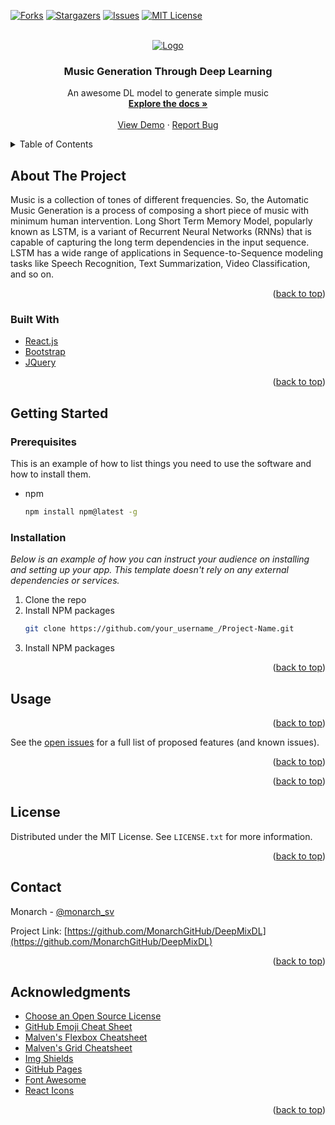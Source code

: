 <div id="top"></div>

[![Forks][forks-shield]][forks-url]
[![Stargazers][stars-shield]][stars-url]
[![Issues][issues-shield]][issues-url]
[![MIT License][license-shield]][license-url]

<!-- PROJECT LOGO -->
<br />
<div align="center">
  <a href="https://github.com/MonarchGitHub/DeepMixDL">
    <img src="https://cdn.discordapp.com/attachments/856800279411032067/979811325993693244/thumb-1920-975999.png" alt="Logo" >
  </a>

  <h3 align="center">Music Generation Through Deep Learning</h3>

  <p align="center">
    An awesome DL model to generate simple music
    <br />
    <a href="https://github.com/MonarchGitHub/DeepMixDL/blob/master/README.md"><strong>Explore the docs »</strong></a>
    <br />
    <br />
    <a href="https://github.com/MonarchGitHub/DeepMixDL">View Demo</a>
    ·
    <a href="https://github.com/MonarchGitHub/DeepMixDL/issues">Report Bug</a>
  </p>
</div>

<!-- TABLE OF CONTENTS -->
<details>
  <summary>Table of Contents</summary>
  <ol>
    <li>
      <a href="#about-the-project">About The Project</a>
      <ul>
        <li><a href="#built-with">Built With</a></li>
      </ul>
    </li>
    <li>
      <a href="#getting-started">Getting Started</a>
      <ul>
        <li><a href="#prerequisites">Prerequisites</a></li>
        <li><a href="#installation">Installation</a></li>
      </ul>
    </li>
    <!-- <li><a href="#usage">Usage</a></li> -->
    <li><a href="#license">License</a></li>
    <li><a href="#contact">Contact</a></li>
    <li><a href="#acknowledgments">Acknowledgments</a></li>
  </ol>
</details>

<!-- ABOUT THE PROJECT -->

## About The Project
Music is a collection of tones of different frequencies. So, the Automatic Music Generation is a process of  composing a short piece of music with minimum human intervention.
Long Short Term Memory Model, popularly known as LSTM, is a variant of Recurrent Neural Networks (RNNs) that is capable of capturing the long term dependencies in the input sequence. LSTM has a wide range of applications in Sequence-to-Sequence modeling tasks like Speech Recognition, Text Summarization, Video Classification, and so on.

<p align="right">(<a href="#top">back to top</a>)</p>

### Built With

- [React.js](https://reactjs.org/)
- [Bootstrap](https://getbootstrap.com)
- [JQuery](https://jquery.com)

<p align="right">(<a href="#top">back to top</a>)</p>

<!-- GETTING STARTED -->

## Getting Started

### Prerequisites

This is an example of how to list things you need to use the software and how to install them.

- npm
  ```sh
  npm install npm@latest -g
  ```

### Installation

_Below is an example of how you can instruct your audience on installing and setting up your app. This template doesn't rely on any external dependencies or services._

1. Clone the repo
2. Install NPM packages
   ```sh
   git clone https://github.com/your_username_/Project-Name.git
   ```
3. Install NPM packages


<p align="right">(<a href="#top">back to top</a>)</p>

<!-- USAGE EXAMPLES -->

## Usage


<p align="right">(<a href="#top">back to top</a>)</p>

See the [open issues](https://github.com/MonarchGitHub/DeepMixDL/issues) for a full list of proposed features (and known issues).

<p align="right">(<a href="#top">back to top</a>)</p>

<!-- CONTRIBUTING -->

<!-- ## Contributing

Contributions are what make the open source community such an amazing place to learn, inspire, and create. Any contributions you make are **greatly appreciated**.

If you have a suggestion that would make this better, please fork the repo and create a pull request. You can also simply open an issue with the tag "enhancement".
Don't forget to give the project a star! Thanks again!

1. Fork the Project
2. Create your Feature Branch (`git checkout -b feature/AmazingFeature`)
3. Commit your Changes (`git commit -m 'Add some AmazingFeature'`)
4. Push to the Branch (`git push origin feature/AmazingFeature`)
5. Open a Pull Request -->

<p align="right">(<a href="#top">back to top</a>)</p>

<!-- LICENSE -->

## License

Distributed under the MIT License. See `LICENSE.txt` for more information.

<p align="right">(<a href="#top">back to top</a>)</p>

<!-- CONTACT -->

## Contact

Monarch - [@monarch_sv](https://twitter.com/monarch_sv)

Project Link: [https://github.com/MonarchGitHub/DeepMixDL](https://github.com/MonarchGitHub/DeepMixDL)

<p align="right">(<a href="#top">back to top</a>)</p>

<!-- ACKNOWLEDGMENTS -->

## Acknowledgments

- [Choose an Open Source License](https://choosealicense.com)
- [GitHub Emoji Cheat Sheet](https://www.webpagefx.com/tools/emoji-cheat-sheet)
- [Malven's Flexbox Cheatsheet](https://flexbox.malven.co/)
- [Malven's Grid Cheatsheet](https://grid.malven.co/)
- [Img Shields](https://shields.io)
- [GitHub Pages](https://pages.github.com)
- [Font Awesome](https://fontawesome.com)
- [React Icons](https://react-icons.github.io/react-icons/search)

<p align="right">(<a href="#top">back to top</a>)</p>

<!-- MARKDOWN LINKS & IMAGES -->
<!-- https://www.markdownguide.org/basic-syntax/#reference-style-links -->

[forks-shield]:https://img.shields.io/github/forks/MonarchGitHub/DeepMixDL?style=for-the-badge
[forks-url]: https://github.com/MonarchGitHub/DeepMixDL/network/members
[stars-shield]: https://img.shields.io/github/stars/MonarchGitHub/DeepMixDL?style=for-the-badge
[stars-url]: https://github.com/MonarchGitHub/DeepMixDL/stargazers
[issues-shield]:https://img.shields.io/github/issues/MonarchGitHub/DeepMixDL?style=for-the-badge
[issues-url]: https://github.com/MonarchGitHub/DeepMixDL/issues
[license-shield]: https://img.shields.io/github/license/othneildrew/Best-README-Template.svg?style=for-the-badge
[license-url]: https://github.com/MonarchGitHub/DeepMixDL/blob/master/LICENSE.txt
[product-screenshot]: images/screenshot.png

